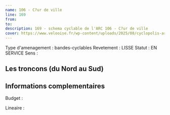 ```yaml
---
name: 106 - C?ur de ville 
line: 169
from: 
to:  
description: 169 - schema cyclable de l'ARC 106 - C?ur de ville 
cover: https://www.velooise.fr/wp-content/uploads/2025/08/cyclopolis-arc-169.jpg
---
```

Type d'amenagement : bandes-cyclables
Revetement : LISSE
Statut : EN SERVICE
Sens : 
## Les troncons (du Nord au Sud)

## Informations complementaires

Budget  : 

Lineaire :

